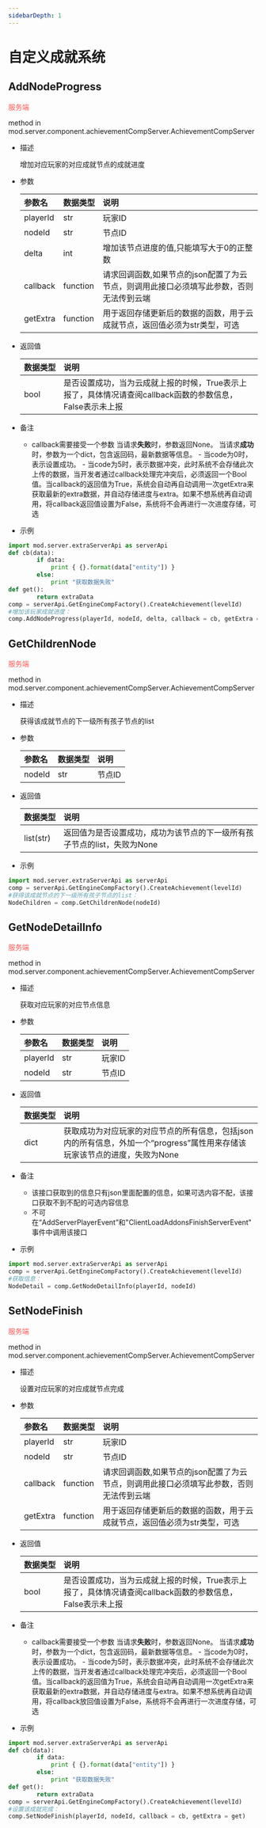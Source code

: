 ```yaml
---
sidebarDepth: 1
---
```

# 自定义成就系统

## AddNodeProgress

<span style="display:inline;color:#ff5555">服务端</span>

method in mod.server.component.achievementCompServer.AchievementCompServer

- 描述

    增加对应玩家的对应成就节点的成就进度

- 参数

    | 参数名 | <div style="width: 4em">数据类型</div> | 说明 |
    | :--- | :--- | :--- |
    | playerId | str | 玩家ID |
    | nodeId | str | 节点ID |
    | delta | int | 增加该节点进度的值,只能填写大于0的正整数 |
    | callback | function | 请求回调函数,如果节点的json配置了为云节点，则调用此接口必须填写此参数，否则无法传到云端 |
    | getExtra | function | 用于返回存储更新后的数据的函数，用于云成就节点，返回值必须为str类型，可选 |

- 返回值

    | <div style="width: 4em">数据类型</div> | 说明 |
    | :--- | :--- |
    | bool | 是否设置成功，当为云成就上报的时候，True表示上报了，具体情况请查阅callback函数的参数信息，False表示未上报 |

- 备注
    - callback需要接受一个参数
            当请求**失败**时，参数返回None。
            当请求**成功**时，参数为一个dict，包含返回码，最新数据等信息。
            - 当code为0时，表示设置成功。
            - 当code为5时，表示数据冲突，此时系统不会存储此次上传的数据，当开发者通过callback处理完冲突后，必须返回一个Bool值。当callback的返回值为True，系统会自动再自动调用一次getExtra来获取最新的extra数据，并自动存储进度与extra。如果不想系统再自动调用，将callback返回值设置为False，系统将不会再进行一次进度存储，可选

- 示例

```python
import mod.server.extraServerApi as serverApi
def cb(data):
        if data:
            print { {}.format(data["entity"]) }
        else:
            print "获取数据失败"
def get():
        return extraData
comp = serverApi.GetEngineCompFactory().CreateAchievement(levelId)
#增加该玩家成就进度：
comp.AddNodeProgress(playerId, nodeId, delta, callback = cb, getExtra = get)
```



## GetChildrenNode

<span style="display:inline;color:#ff5555">服务端</span>

method in mod.server.component.achievementCompServer.AchievementCompServer

- 描述

    获得该成就节点的下一级所有孩子节点的list

- 参数

    | 参数名 | <div style="width: 4em">数据类型</div> | 说明 |
    | :--- | :--- | :--- |
    | nodeId | str | 节点ID |

- 返回值

    | <div style="width: 4em">数据类型</div> | 说明 |
    | :--- | :--- |
    | list(str) | 返回值为是否设置成功，成功为该节点的下一级所有孩子节点的list，失败为None |

- 示例

```python
import mod.server.extraServerApi as serverApi
comp = serverApi.GetEngineCompFactory().CreateAchievement(levelId)
#获得该成就节点的下一级所有孩子节点的list：
NodeChildren = comp.GetChildrenNode(nodeId)
```



## GetNodeDetailInfo

<span style="display:inline;color:#ff5555">服务端</span>

method in mod.server.component.achievementCompServer.AchievementCompServer

- 描述

    获取对应玩家的对应节点信息

- 参数

    | 参数名 | <div style="width: 4em">数据类型</div> | 说明 |
    | :--- | :--- | :--- |
    | playerId | str | 玩家ID |
    | nodeId | str | 节点ID |

- 返回值

    | <div style="width: 4em">数据类型</div> | 说明 |
    | :--- | :--- |
    | dict | 获取成功为对应玩家的对应节点的所有信息，包括json内的所有信息，外加一个“progress”属性用来存储该玩家该节点的进度，失败为None |

- 备注
    - 该接口获取到的信息只有json里面配置的信息，如果可选内容不配，该接口获取不到不配的可选内容信息
    - 不可在“AddServerPlayerEvent”和"ClientLoadAddonsFinishServerEvent"事件中调用该接口

- 示例

```python
import mod.server.extraServerApi as serverApi
comp = serverApi.GetEngineCompFactory().CreateAchievement(levelId)
#获取信息：
NodeDetail = comp.GetNodeDetailInfo(playerId, nodeId)
```



## SetNodeFinish

<span style="display:inline;color:#ff5555">服务端</span>

method in mod.server.component.achievementCompServer.AchievementCompServer

- 描述

    设置对应玩家的对应成就节点完成

- 参数

    | 参数名 | <div style="width: 4em">数据类型</div> | 说明 |
    | :--- | :--- | :--- |
    | playerId | str | 玩家ID |
    | nodeId | str | 节点ID |
    | callback | function | 请求回调函数,如果节点的json配置了为云节点，则调用此接口必须填写此参数，否则无法传到云端 |
    | getExtra | function | 用于返回存储更新后的数据的函数，用于云成就节点，返回值必须为str类型，可选 |

- 返回值

    | <div style="width: 4em">数据类型</div> | 说明 |
    | :--- | :--- |
    | bool | 是否设置成功，当为云成就上报的时候，True表示上报了，具体情况请查阅callback函数的参数信息，False表示未上报 |

- 备注
    - callback需要接受一个参数
            当请求**失败**时，参数返回None。
            当请求**成功**时，参数为一个dict，包含返回码，最新数据等信息。
            - 当code为0时，表示设置成功。
            - 当code为5时，表示数据冲突，此时系统不会存储此次上传的数据，当开发者通过callback处理完冲突后，必须返回一个Bool值。当callback的返回值为True，系统会自动再自动调用一次getExtra来获取最新的extra数据，并自动存储进度与extra。如果不想系统再自动调用，将callback放回值设置为False，系统将不会再进行一次进度存储，可选

- 示例

```python
import mod.server.extraServerApi as serverApi
def cb(data):
        if data:
            print { {}.format(data["entity"]) }
        else:
            print "获取数据失败"
def get():
        return extraData
comp = serverApi.GetEngineCompFactory().CreateAchievement(levelId)
#设置该成就完成：
comp.SetNodeFinish(playerId, nodeId, callback = cb, getExtra = get)
```



